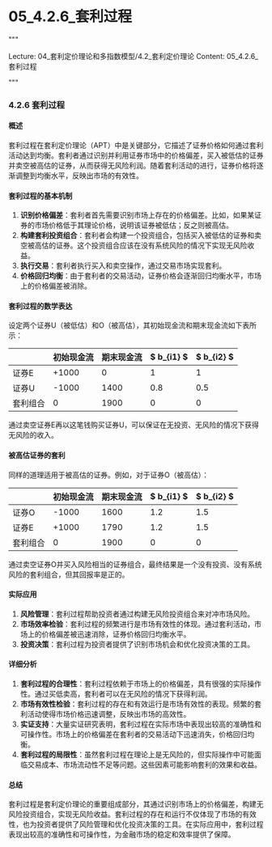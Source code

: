 # 05_4.2.6_套利过程

"""

Lecture: 04_套利定价理论和多指数模型/4.2_套利定价理论
Content: 05_4.2.6_套利过程

"""

### 4.2.6 套利过程

#### 概述
套利过程在套利定价理论（APT）中是关键部分，它描述了证券价格如何通过套利活动达到均衡。套利者通过识别并利用证券市场中的价格偏差，买入被低估的证券并卖空被高估的证券，从而获得无风险利润。随着套利活动的进行，证券价格将逐渐调整到均衡水平，反映出市场的有效性。

#### 套利过程的基本机制
1. **识别价格偏差**：套利者首先需要识别市场上存在的价格偏差。比如，如果某证券的市场价格低于其理论价格，说明该证券被低估；反之则被高估。
2. **构建套利投资组合**：套利者会构建一个投资组合，包括买入被低估的证券和卖空被高估的证券。这个投资组合应该在没有系统风险的情况下实现无风险收益。
3. **执行交易**：套利者执行买入和卖空操作，通过交易市场实现套利。
4. **价格回归均衡**：由于套利者的交易活动，证券价格会逐渐回归均衡水平，市场上的价格偏差被消除。

#### 套利过程的数学表达
设定两个证券U（被低估）和O（被高估），其初始现金流和期末现金流如下表所示：

|         | 初始现金流 | 期末现金流 |  $ b_{i1} $ |  $ b_{i2} $ |
|---------|-------------|-------------|-------------|-------------|
| 证券E  |  +1000      |   0         |  1          |  1          |
| 证券U  |  -1000      |   1400      |  0.8        |  0.5        |
| 套利组合 |   0         |  1900       |  0          |  0          |

通过卖空证券E再以这笔钱购买证券U，可以保证在无投资、无风险的情况下获得无风险的收入。

#### 被高估证券的套利
同样的道理适用于被高估的证券。例如，对于证券O（被高估）：

|         | 初始现金流 | 期末现金流 |  $ b_{i1} $ |  $ b_{i2} $ |
|---------|-------------|-------------|-------------|-------------|
| 证券O  |  -1000      |   1600      |  1.2        |  1.5        |
| 证券E  |  +1000      |   1790      |  1.2        |  1.5        |
| 套利组合 |   0         |  1900       |  0          |  0          |

通过卖空证券O并买入风险相当的证券组合，最终结果是一个没有投资、没有系统风险的套利组合，但其回报率是正的。

#### 实际应用
1. **风险管理**：套利过程帮助投资者通过构建无风险投资组合来对冲市场风险。
2. **市场效率检验**：套利过程的频繁进行是市场有效性的体现。通过套利活动，市场上的价格偏差被迅速消除，证券价格回归均衡水平。
3. **投资决策**：套利过程为投资者提供了识别市场机会和优化投资决策的工具。

#### 详细分析
1. **套利过程的合理性**：套利过程依赖于市场上的价格偏差，具有很强的实际操作性。通过买低卖高，套利者可以在无风险的情况下获得利润。
2. **市场有效性检验**：套利过程的存在和有效运行是市场有效性的表现。频繁的套利活动使得市场价格迅速调整，反映出市场的高效性。
3. **实证支持**：大量实证研究表明，套利过程在实际市场中表现出较高的准确性和可操作性。市场上的价格偏差在套利者的交易活动下迅速消失，价格回归均衡。
4. **套利过程的局限性**：虽然套利过程在理论上是无风险的，但实际操作中可能面临交易成本、市场流动性不足等问题。这些因素可能影响套利的效果和收益。

#### 总结
套利过程是套利定价理论的重要组成部分，其通过识别市场上的价格偏差，构建无风险投资组合，实现无风险收益。套利过程的存在和运行不仅体现了市场的有效性，也为投资者提供了风险管理和优化投资决策的工具。在实际应用中，套利过程表现出较高的准确性和可操作性，为金融市场的稳定和效率提供了保障。